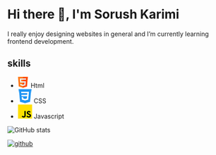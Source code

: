 # Hi there 👋, I'm Sorush Karimi
I really enjoy designing websites in general and I’m currently learning frontend development.

## skills
* <img src='https://github.com/soroushmdn/soroushmdn/blob/main/html.png' height='25' width='25'> Html
* <img src='https://github.com/soroushmdn/soroushmdn/blob/main/css-3.png'> CSS
* <img src='https://github.com/soroushmdn/soroushmdn/blob/main/js.png'> Javascript 

![GitHub stats](https://github-readme-stats.vercel.app/api?username=soroushmdn&show_icons=true)  



[<img src='https://cdn.jsdelivr.net/npm/simple-icons@3.0.1/icons/github.svg' alt='github' height='40'>](https://github.com/soroushmdn)  

